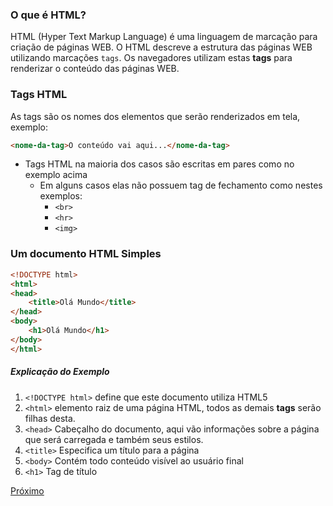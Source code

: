 ### O que é HTML?

HTML (Hyper Text Markup Language) é uma linguagem de marcação para criação de páginas WEB.
O HTML descreve a estrutura das páginas WEB utilizando marcações `tags`. Os navegadores utilizam estas **tags** para renderizar o conteúdo das páginas WEB.

### Tags HTML

As tags são os nomes dos elementos que serão renderizados em tela, exemplo:

```html
<nome-da-tag>O conteúdo vai aqui...</nome-da-tag>
```
* Tags HTML na maioria dos casos são escritas em pares como no exemplo acima
  * Em alguns casos elas não possuem tag de fechamento como nestes exemplos:
    * `<br>`
    * `<hr>`
    * `<img>`

### Um documento HTML Simples

```html
<!DOCTYPE html>
<html>
<head>
    <title>Olá Mundo</title>
</head>
<body>
    <h1>Olá Mundo</h1>
</body>
</html>
```

##### Explicação do Exemplo

1. `<!DOCTYPE html>` define que este documento utiliza HTML5
2. `<html>` elemento raiz de uma página HTML, todos as demais **tags** serão filhas desta.
3. `<head>` Cabeçalho do documento, aqui vão informações sobre a página que será carregada e também seus estilos.
3. `<title>` Especifica um título para a página
4. `<body>` Contém todo conteúdo visível ao usuário final
5. `<h1>` Tag de título

[Próximo](https://github.com/operandbr/operand-is-cool/blob/master/HTML/02_elements.md)
